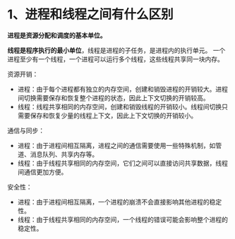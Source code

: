 # 1、进程和线程之间有什么区别

**进程是资源分配和调度的基本单位。**

**线程是程序执行的最小单位**，线程是进程的子任务，是进程内的执行单元。 一个进程至少有一个线程，一个进程可以运行多个线程，这些线程共享同一块内存。

资源开销：
- 进程：由于每个进程都有独立的内存空间，创建和销毁进程的开销较大。进程间切换需要保存和恢复整个进程的状态，因此上下文切换的开销较高。
- 线程：线程共享相同的内存空间，创建和销毁线程的开销较小。线程间切换只需要保存和恢复少量的线程上下文，因此上下文切换的开销较小。

通信与同步：
- 进程：由于进程间相互隔离，进程之间的通信需要使用一些特殊机制，如管道、消息队列、共享内存等。
- 线程：由于线程共享相同的内存空间，它们之间可以直接访问共享数据，线程间通信更加方便。

安全性：
- 进程：由于进程间相互隔离，一个进程的崩溃不会直接影响其他进程的稳定性。
- 线程：由于线程共享相同的内存空间，一个线程的错误可能会影响整个进程的稳定性。